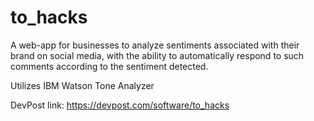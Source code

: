 # to_hacks
A web-app for businesses to analyze sentiments associated with their brand on social media, with the ability to automatically respond to such comments according to the sentiment detected.

Utilizes IBM Watson Tone Analyzer

DevPost link: https://devpost.com/software/to_hacks